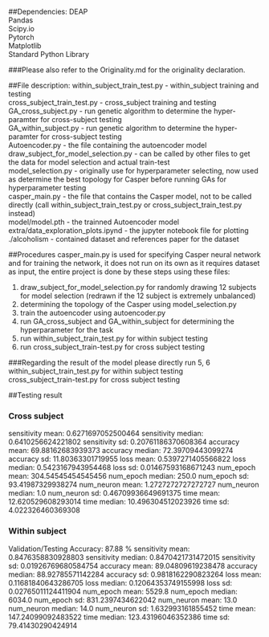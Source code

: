 ##Dependencies:
DEAP <br>
Pandas <br>
Scipy.io <br>
Pytorch <br>
Matplotlib <br>
Standard Python Library

###Please also refer to the Originality.md for the originality declaration.

##File description:
within_subject_train_test.py - within_subject training and testing <br>
cross_subject_train_test.py - cross_subject training and testing <br>
GA_cross_subject.py - run genetic algorithm to determine the hyper-paramter for cross-subject testing <br>
GA_within_subject.py - run genetic algorithm to determine the hyper-paramter for cross-subject testing <br>
Autoencoder.py - the file containing the autoencoder model <br>
draw_subject_for_model_selection.py - can be called by other files to get the data for model selection and actual train-test <br>
model_selection.py - originally use for hyperparameter selecting, now used as determine the best topology for Casper before running GAs for hyperparameter testing <br>
casper_main.py - the file that contains the Casper model, not to be called directly (call within_subject_train_test.py or cross_subject_train_test.py instead) <br>
model/model.pth - the trainned Autoencoder model <br>
extra/data_exploration_plots.ipynd - the jupyter notebook file for plotting <br>
./alcoholism - contained dataset and references paper for the dataset <br>

##Procedures
casper_main.py is used for specifying Casper neural network and for training the network, it does not run on its own as it requires dataset as input,
the entire project is done by these steps using these files:
1. draw_subject_for_model_selection.py  for randomly drawing 12 subjects for model selection (redrawn if the 12 subject is extremely unbalanced)
2. determining the topology of the Casper using model_selection.py
3. train the autoencoder using autoencoder.py
4. run GA_cross_subject and GA_within_subject for determining the hyperparameter for the task
5. run within_subject_train_test.py for within subject testing
6. run cross_subject_train-test.py for cross subject testing

###Regarding the result of the model please directly run 5, 6 <br/>
within_subject_train_test.py for within subject testing <br/>
cross_subject_train-test.py for cross subject testing

##Testing result
### Cross subject
sensitivity  mean:  0.6271697052500464
sensitivity  median:  0.6410256624221802
sensitivity  sd:  0.20761186370608364
accuracy  mean:  69.88162683939373
accuracy  median:  72.39709443099274
accuracy  sd:  11.80363301719955
loss  mean:  0.5397271405566822
loss  median:  0.5423167943954468
loss  sd:  0.01467593168671243
num_epoch  mean:  304.54545454545456
num_epoch  median:  250.0
num_epoch  sd:  93.41987329938274
num_neuron  mean:  1.2727272727272727
num_neuron  median:  1.0
num_neuron  sd:  0.46709936649691375
time  mean:  12.620529608293014
time  median:  10.496304512023926
time  sd:  4.022326460369308

### Within subject
Validation/Testing Accuracy: 87.88 %
sensitivity  mean:  0.8476358830928803
sensitivity  median:  0.8470421731472015
sensitivity  sd:  0.01926769680584754
accuracy  mean:  89.04809619238478
accuracy  median:  88.92785571142284
accuracy  sd:  0.9818162290823264
loss  mean:  0.11681840643286705
loss  median:  0.12064353749155998
loss  sd:  0.02765011124411904
num_epoch  mean:  5529.8
num_epoch  median:  6034.0
num_epoch  sd:  831.2397434622042
num_neuron  mean:  13.0
num_neuron  median:  14.0
num_neuron  sd:  1.632993161855452
time  mean:  147.24099092483522
time  median:  123.43196046352386
time  sd:  79.41430290424914